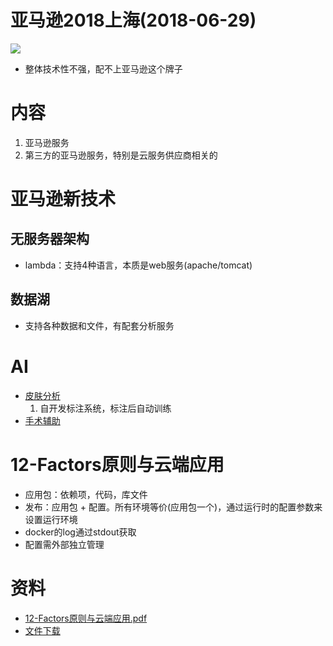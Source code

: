 # 亚马逊2018上海(2018-06-29)

![](https://me.wangyaqi.cn/s/aws2018/view.jpg)

* 整体技术性不强，配不上亚马逊这个牌子

# 内容
1. 亚马逊服务
1. 第三方的亚马逊服务，特别是云服务供应商相关的

# 亚马逊新技术
## 无服务器架构
* lambda：支持4种语言，本质是web服务(apache/tomcat)

## 数据湖
* 支持各种数据和文件，有配套分析服务

# AI
* [皮肤分析](https://www.yimei.ai/)
  1. 自开发标注系统，标注后自动训练
* [手术辅助](http://www.mvisioner.com/)

# 12-Factors原则与云端应用
* 应用包：依赖项，代码，库文件
* 发布：应用包 + 配置。所有环境等价(应用包一个)，通过运行时的配置参数来设置运行环境
* docker的log通过stdout获取
* 配置需外部独立管理

# 资料
* [12-Factors原则与云端应用.pdf](https://me.wangyaqi.cn/s/aws2018/12-Factors原则与云端应用.pdf)
* [文件下载](https://app-aws-m.scrmtech.com/svip/sapIndex/SapSourceList?pf_uid=5191_19&page=0&source=1&pf_type=3)
